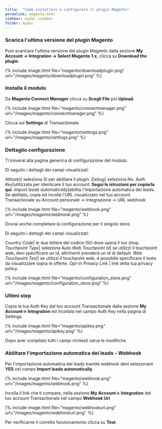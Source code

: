 ```yaml
---
title:  "Come installare e configurare il plugin Magento"
permalink: magento.html
sidebar: mydoc_sidebar
folder: mydoc
---
```


### Scarica l'ultima versione del plugin Magento
 Puoi scaricare l'ultima versione del plugin Magento dalla sezione **My Account -> Integration -> Select Magento 1.x**, clicca su **Download the plugin**.

{% include image.html file="magento/downloadplugin.png" url="/images/magento/downloadplugin.png" %}

### Installa il modulo

Da **Magento Connect Manager** clicca su **Scegli File** poi **Upload**.

{% include image.html file="magento/connectmanager.png" url="/images/magento/connectmanager.png" %}

Clicca sul **Settings** di Transactionale.

{% include image.html file="magento/settings.png" url="/images/magento/settings.png" %}

### Dettaglio configurazione

Ti troverai alla pagina generica di configurazione del modulo.

Di seguito i dettagli dei campi visualizzati:

*Attivato*| seleziona Si per abilitare il plugin.
*Debug*| seleziona No.
*Auth Key*|utilizzata per identicare il tuo account. **Segui le istruzioni per copiarla qui**.
*Import leads automatically*|abilita l'importazione automatica dei leads. Se abilitato, copia ed incolla l'URL visualizzato nel tuo account Transactionale su Account personale -> Integrazione -> URL webhook

{% include image.html file="magento/webhook.png" url="/images/magento/webhook.png" %}

Dovrai anche completare la configurazione per il singolo store.

Di seguito i dettagli dei campi visualizzati:

*Country Code*| le due lettere del codice ISO dove opera il tuo shop.
*Touchpoint Type*| seleziona Auto
*Web Touchpoint Id*| se utilizzi il touchpoint web, devi specificare un id, altrimenti prenderà un id di default.
*Web Touchpoint Text*| se utilizzi il touchpoint web, è possibile specificare il testo da visualizzare sopra le offerte.
*Opt-in Privacy Link* | link della tua privacy policy.

{% include image.html file="magento/configuration_store.png" url="/images/magento/configuration_store.png" %}

### Ultimi step

Copia la tua Auth Key dal tuo account Transactionale dalla sezione **My Account-> Integration** ed incollala nel campo Auth Key nella pagina di Settings.

{% include image.html file="magento/apikey.png" url="/images/magento/apikey.png" %}

Dopo aver compilato tutti i campi richiesti salva le modifiche.


### Abilitare l'importazione automatica dei leads - Webhook

Per l'importazione automatica dei leads tramite webhook devi selezionare **YES** nel campo **Import leads automatically**.

{% include image.html file="magento/webhook.png" url="/images/magento/webhook.png" %}

Incolla il link che ti compare, nella sezione  **My Account-> Integration** del tuo account Transactionale nel campo **Webhook Url**

{% include image.html file="magento/webhookurl.png" url="/images/magento/webhookurl.png" %}

Per verificarne il corretto funzionamento clicca su **Test**.